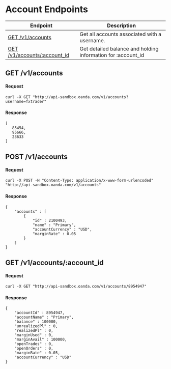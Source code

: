# Account Endpoints

| Endpoint | Description |
| ---- | ---- |
| [GET /v1/accounts](https://github.com/oanda/apidocs/blob/master/sections/accounts.md#get-v1accounts) | Get all accounts associated with a username. |
| [GET /v1/accounts/:account_id](https://github.com/oanda/apidocs/blob/master/sections/accounts.md#get-v1accountsaccount_id) | Get detailed balance and holding information for :account_id |

## GET /v1/accounts

#### Request
    curl -X GET "http://api-sandbox.oanda.com/v1/accounts?username=fxtrader"

#### Response
    [
       85454,
       95666,
       23633
    ]

## POST /v1/accounts

#### Request
    curl -X POST -H "Content-Type: application/x-www-form-urlencoded" "http://api-sandbox.oanda.com/v1/accounts"

#### Response
    {
        "accounts" : [
            {
                "id" : 2100493,
                "name" : "Primary",
                "accountCurrency" : "USD",
                "marginRate" : 0.05
            }
        ]
    }


## GET /v1/accounts/:account_id
#### Request
    curl -X GET "http://api-sandbox.oanda.com/v1/accounts/8954947"

#### Response
    {
        "accountId" : 8954947,
        "accountName" : "Primary",
        "balance" : 100000,
        "unrealizedPl" : 0,
        "realizedPl" : 0,
        "marginUsed" : 0,
        "marginAvail" : 100000,
        "openTrades" : 0,
        "openOrders" : 0,
        "marginRate" : 0.05,
        "accountCurrency" : "USD"
    }
